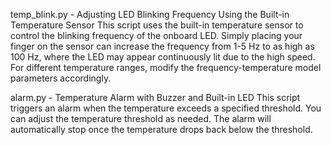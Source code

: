 temp_blink.py - Adjusting LED Blinking Frequency Using the Built-in Temperature Sensor
This script uses the built-in temperature sensor to control the blinking frequency of the onboard LED. Simply placing your finger on the sensor can increase the frequency from 1-5 Hz to as high as 100 Hz, where the LED may appear continuously lit due to the high speed. For different temperature ranges, modify the frequency-temperature model parameters accordingly.

alarm.py - Temperature Alarm with Buzzer and Built-in LED
This script triggers an alarm when the temperature exceeds a specified threshold. You can adjust the temperature threshold as needed. The alarm will automatically stop once the temperature drops back below the threshold.
